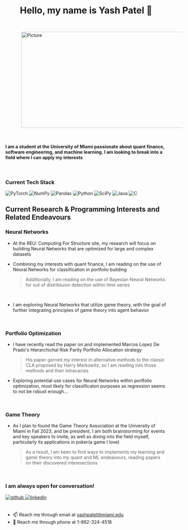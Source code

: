 <div align="center"> <h1 style="text-align: center;"> Hello, my name is Yash Patel 👋  </h1>  </div>



<img src="https://github-readme-stats.vercel.app/api?username=yyashhp&show_icons=true&include_all_commits=true" 
        alt="Picture" 
        width="1000" 
        height="300" 
        style="display: block; margin: 50 " />
 

<h4> I am a student at the University of Miami passionate about quant finance, software engineering, and machine learning. I am looking to break into a field where I can apply my interests
  </h4>
<br/>



<h3><p align="left">
Current Tech Stack 
</p> </h3>
<p align="center">

![PyTorch](https://img.shields.io/badge/PyTorch-%23EE4C2C.svg?style=for-the-badge&logo=PyTorch&logoColor=white) ![NumPy](https://img.shields.io/badge/numpy-%23013243.svg?style=for-the-badge&logo=numpy&logoColor=white) ![Pandas](https://img.shields.io/badge/pandas-%23150458.svg?style=for-the-badge&logo=pandas&logoColor=white) ![Python](https://img.shields.io/badge/python-3670A0?style=for-the-badge&logo=python&logoColor=ffdd54) ![SciPy](https://img.shields.io/badge/SciPy-%230C55A5.svg?style=for-the-badge&logo=scipy&logoColor=%white) ![Java](https://img.shields.io/badge/java-%23ED8B00.svg?style=for-the-badge&logo=openjdk&logoColor=white) ![C](https://img.shields.io/badge/c-%2300599C.svg?style=for-the-badge&logo=c&logoColor=white)

</p>
<h2> Current Research & Programming Interests and Related Endeavours
  </h2>
<h3> Neural Networks </h3>

* At the REU: Computing For Structure site, my research will focus on building Neural Networks that are optimized for large and complex datasets

* Combining my interests with quant finance, I am reading on the use of Neural Networks for classification in portfolio building
  >Additionally, I am reading on the use of Bayesian Neural Networks for out of distribtuion detection within time series

<br/>

* I am exploring Neural Networks that utilize game theory, with the goal of further integrating principles of game theory into agent behavior

<br/>
<h3> Portfolio Optimization </h3>


* I have recently read the paper on and implemented Marcos Lopez De Prado's Hierarchichal Risk Parity Portfolio Allocation strategy
  >His paper garned my interest in alternative methods to the classic CLA proposed by Harry Markowitz, so I am reading into those methods and their intracacies

* Exploring potential use cases for Neural Networks within portfolio optimization, most likely for classificaton purposes as regression seems to not be robust enough...

<br/> 
<h3> Game Theory </h3>

* As I plan to found the Game Theory Association at the University of Miami in Fall 2023, and be president, I am both brainstorming for events and key speakers to invite, as well as diving into the field myself, particularly its applications in poker(a game I love)
  >As a result, I am keen to find ways to implements my learning and game theory into my quant and ML endeavours, reading papers on their discovered interesections

<br/>

<h3> I am always open for conversation! </h3>

<div align="left">
<a href="https://github.com/yyashhp" target="_blank">
<img src=https://img.shields.io/badge/github-%2324292e.svg?&style=for-the-badge&logo=github&logoColor=white alt=github style="margin-bottom: 5px;" />
</a>
<a href="https://linkedin.com/in/yash---patel" target="_blank">
<img src=https://img.shields.io/badge/linkedin-%231E77B5.svg?&style=for-the-badge&logo=linkedin&logoColor=white alt=linkedin style="margin-bottom: 5px;" />
</a>  
</div>  
<br/>

* 📫 Reach me through email at yashpatel@miami.edu
* 📱 Reach me through phone at 1-862-324-4518









<!---
yyashhp/yyashhp is a ✨ special ✨ repository because its `README.md` (this file) appears on your GitHub profile.
You can click the Preview link to take a look at your changes.
--->
